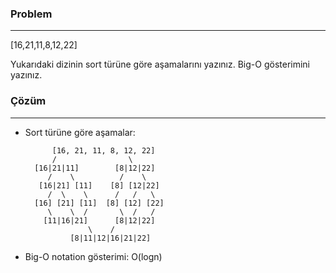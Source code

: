 ### Problem

<hr>

[16,21,11,8,12,22]

Yukarıdaki dizinin sort türüne göre aşamalarını yazınız.
Big-O gösterimini yazınız.

### Çözüm

<hr>

- Sort türüne göre aşamalar:

            [16, 21, 11, 8, 12, 22]
            /                \
        [16|21|11]        [8|12|22]
           /    \          /    \
         [16|21] [11]    [8] [12|22]
           /  \    \      /   /   \
        [16] [21] [11]  [8] [12] [22]
           \    \  /       \  /   /
          [11|16|21]      [8|12|22]
                    \    /
                [8|11|12|16|21|22]

- Big-O notation gösterimi: O(logn)
